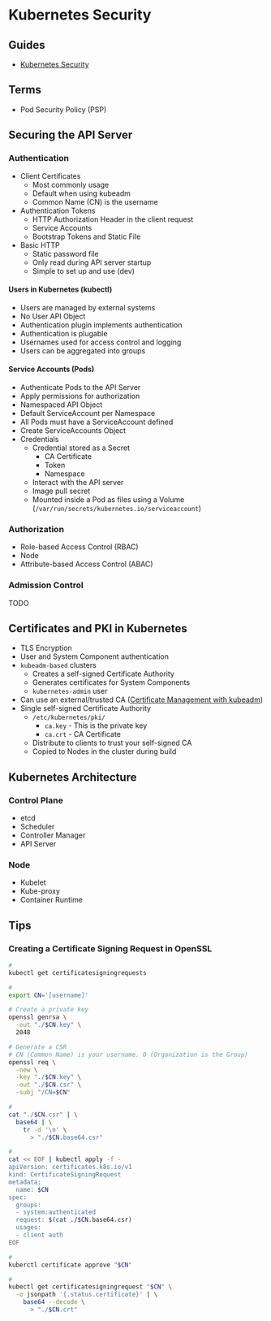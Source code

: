 # Kubernetes Security

## Guides

- [Kubernetes Security](https://kubernetes.io/docs/concepts/security/)

## Terms

- Pod Security Policy (PSP)

## Securing the API Server

### Authentication

- Client Certificates
  - Most commonly usage
  - Default when using kubeadm
  - Common Name (CN) is the username
- Authentication Tokens
  - HTTP Authorization Header in the client request
  - Service Accounts
  - Bootstrap Tokens and Static File
- Basic HTTP
  - Static password file
  - Only read during API server startup
  - Simple to set up and use (dev)
<!-- - OpenID Connect -->

#### Users in Kubernetes (kubectl)

- Users are managed by external systems
- No User API Object
- Authentication plugin implements authentication
- Authentication is plugable
- Usernames used for access control and logging
- Users can be aggregated into groups

#### Service Accounts (Pods)

- Authenticate Pods to the API Server
- Apply permissions for authorization
- Namespaced API Object
- Default ServiceAccount per Namespace
- All Pods must have a ServiceAccount defined
- Create ServiceAccounts Object
- Credentials
  - Credential stored as a Secret
    - CA Certificate
    - Token
    - Namespace
  - Interact with the API server
  - Image pull secret
  - Mounted inside a Pod as files using a Volume (`/var/run/secrets/kubernetes.io/serviceaccount`)

### Authorization

- Role-based Access Control (RBAC)
- Node
- Attribute-based Access Control (ABAC)

### Admission Control

TODO

## Certificates and PKI in Kubernetes

- TLS Encryption
- User and System Component authentication
- `kubeadm-based` clusters
  - Creates a self-signed Certificate Authority
  - Generates certificates for System Components
  - `kubernetes-admin` user
- Can use an external/trusted CA ([Certificate Management with kubeadm](https://kubernetes.io/docs/tasks/administer-cluster/kubeadm/kubeadm-certs/))
- Single self-signed Certificate Authority
  - `/etc/kubernetes/pki/`
    - `ca.key` - This is the private key
    - `ca.crt` - CA Certificate
  - Distribute to clients to trust your self-signed CA
  - Copied to Nodes in the cluster during build

## Kubernetes Architecture

### Control Plane

- etcd
- Scheduler
- Controller Manager
- API Server

### Node

- Kubelet
- Kube-proxy
- Container Runtime

## Tips

### Creating a Certificate Signing Request in OpenSSL

```sh
#
kubectl get certificatesigningrequests

#
export CN='[username]'

# Create a private key
openssl genrsa \
  -out "./$CN.key" \
  2048

# Generate a CSR
# CN (Common Name) is your username. O (Organization is the Group)
openssl req \
  -new \
  -key "./$CN.key" \
  -out "./$CN.csr" \
  -subj "/CN=$CN"

#
cat "./$CN.csr" | \
  base64 | \
    tr -d '\n' \
      > "./$CN.base64.csr"

#
cat << EOF | kubectl apply -f -
apiVersion: certificates.k8s.io/v1
kind: CertificateSigningRequest
metadata:
  name: $CN
spec:
  groups:
  - system:authenticated
  request: $(cat ./$CN.base64.csr)
  usages:
  - client auth
EOF

#
kuberctl certificate approve "$CN"

#
kubectl get certificatesigningrequest "$CN" \
  -o jsonpath '{.status.certificate}' | \
    base64 --decode \
      > "./$CN.crt"
```
